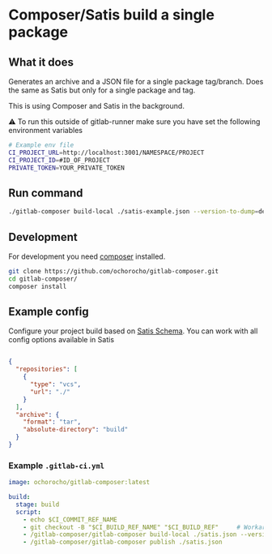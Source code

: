 # Composer/Satis build a single package

## What it does

Generates an archive and a JSON file for a single package tag/branch.
Does the same as Satis but only for a single package and tag.   

This is using Composer and Satis in the background.

:warning: To run this outside of gitlab-runner make sure you have set the following environment variables

```bash
# Example env file
CI_PROJECT_URL=http://localhost:3001/NAMESPACE/PROJECT
CI_PROJECT_ID=#ID_OF_PROJECT
PRIVATE_TOKEN=YOUR_PRIVATE_TOKEN
```



## Run command

```bash
./gitlab-composer build-local ./satis-example.json --version-to-dump=develop

```

## Development

For development you need [composer](https://getcomposer.org/) installed.

```bash
git clone https://github.com/ochorocho/gitlab-composer.git
cd gitlab-composer/
composer install

```

## Example config

Configure your project build based on [Satis Schema](https://github.com/composer/satis/blob/master/res/satis-schema.json).
You can work with all config options available in Satis 

```json

{
  "repositories": [
    {
      "type": "vcs",
      "url": "./"
    }
  ],
  "archive": {
    "format": "tar",
    "absolute-directory": "build"
  }
}

```

### Example `.gitlab-ci.yml`

```yaml
image: ochorocho/gitlab-composer:latest

build:
  stage: build
  script:
    - echo $CI_COMMIT_REF_NAME 
    - git checkout -B "$CI_BUILD_REF_NAME" "$CI_BUILD_REF"     # Workaround detached head causing confusion in satis, see https://gitlab.com/gitlab-org/gitlab-ce/issues/19421
    - /gitlab-composer/gitlab-composer build-local ./satis.json --version-to-dump=$CI_COMMIT_REF_NAME
    - /gitlab-composer/gitlab-composer publish ./satis.json

```
